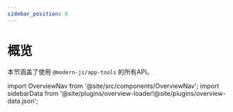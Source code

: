 ```yaml
---
sidebar_position: 0
---
```


# 概览
本节涵盖了使用 `@modern-js/app-tools` 的所有API。

import OverviewNav from '@site/src/components/OverviewNav';
import sidebarData from '@site/plugins/overview-loader!@site/plugins/overview-data.json';

<OverviewNav cards={sidebarData.docsSidebars.apisAppSidebar} />
